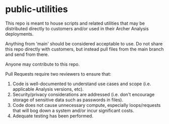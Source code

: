 # public-utilities
This repo is meant to house scripts and related utilities that may be distributed directly to customers and/or used in their Archer Analysis deployments.

Anything from 'main' should be considered acceptable to use. Do not share this repo directly with customers, but instead pull files from the main branch and send from there.

Anyone may contribute to this repo.

Pull Requests require two reviewers to ensure that:
1. Code is well-documented to understand use cases and scope (i.e. applicable Analysis versions, etc).
2. Security/privacy considerations are addressed (i.e. don't encourage storage of sensitive data such as passwords in files).
3. Code does not cause unnecessary compute, especially loops/requests that will bog down a system and/or incur significant costs.
4. Adequate testing has been performed.
